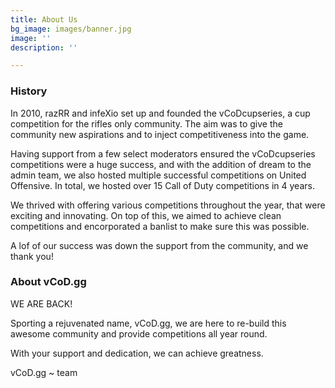 ```yaml
---
title: About Us
bg_image: images/banner.jpg
image: ''
description: ''

---
```

### **History**

In 2010, razRR and infeXio set up and founded the vCoDcupseries, a cup competition for the rifles only community. The aim was to give the community new aspirations and to inject competitiveness into the game.

Having support from a few select moderators ensured the vCoDcupseries competitions were a huge success, and with the addition of dream to the admin team, we also hosted multiple successful competitions on United Offensive. In total, we hosted over 15 Call of Duty competitions in 4 years.

We thrived with offering various competitions throughout the year, that were exciting and innovating. On top of this, we aimed to achieve clean competitions and encorporated a banlist to make sure this was possible.

A lof of our success was down the support from the community, and we thank you!

### **About vCoD.gg**

WE ARE BACK!

Sporting a rejuvenated name, vCoD.gg, we are here to re-build this awesome community and provide competitions all year round.

With your support and dedication, we can achieve greatness.

vCoD.gg \~ team